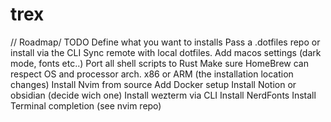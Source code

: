 # trex



// Roadmap/ TODO
Define what you want to installs
Pass a .dotfiles repo or install via the CLI
Sync remote with local dotfiles.
Add macos settings (dark mode, fonts etc..)
Port all shell scripts to Rust
Make sure HomeBrew can respect OS and processor arch. x86 or ARM (the installation location changes)
Install Nvim from source
Add Docker setup
Install Notion or obsidian (decide wich one)
Install wezterm via CLI
Install NerdFonts
Install Terminal completion (see nvim repo)
